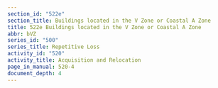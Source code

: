 ```yaml
---
section_id: "522e"
section_title: Buildings located in the V Zone or Coastal A Zone
title: 522e Buildings located in the V Zone or Coastal A Zone
abbr: bVZ
series_id: "500"
series_title: Repetitive Loss
activity_id: "520"
activity_title: Acquisition and Relocation
page_in_manual: 520-4
document_depth: 4
---
```

